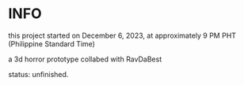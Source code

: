 # INFO
this project started on December 6, 2023, at approximately 9 PM PHT (Philippine Standard Time)

a 3d horror prototype
collabed with RavDaBest

status: unfinished.
